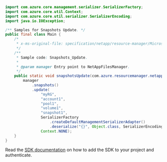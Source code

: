 ```java
import com.azure.core.management.serializer.SerializerFactory;
import com.azure.core.util.Context;
import com.azure.core.util.serializer.SerializerEncoding;
import java.io.IOException;

/** Samples for Snapshots Update. */
public final class Main {
    /*
     * x-ms-original-file: specification/netapp/resource-manager/Microsoft.NetApp/stable/2021-06-01/examples/Snapshots_Update.json
     */
    /**
     * Sample code: Snapshots_Update.
     *
     * @param manager Entry point to NetAppFilesManager.
     */
    public static void snapshotsUpdate(com.azure.resourcemanager.netapp.NetAppFilesManager manager) throws IOException {
        manager
            .snapshots()
            .update(
                "myRG",
                "account1",
                "pool1",
                "volume1",
                "snapshot1",
                SerializerFactory
                    .createDefaultManagementSerializerAdapter()
                    .deserialize("{}", Object.class, SerializerEncoding.JSON),
                Context.NONE);
    }
}
```

Read the [SDK documentation](https://github.com/Azure/azure-sdk-for-java/blob/azure-resourcemanager-netapp_1.0.0-beta.6/sdk/netapp/azure-resourcemanager-netapp/README.md) on how to add the SDK to your project and authenticate.
